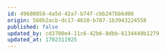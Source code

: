 ```yaml
---
id: 49680858-4a5d-42a7-b74f-cbb247bb6d06
origin: 568b2acb-dc17-4610-b787-1b3943224558
published: false
updated_by: cd3700e4-11c6-42b6-8dbb-6134449b1279
updated_at: 1702311925
---
```

